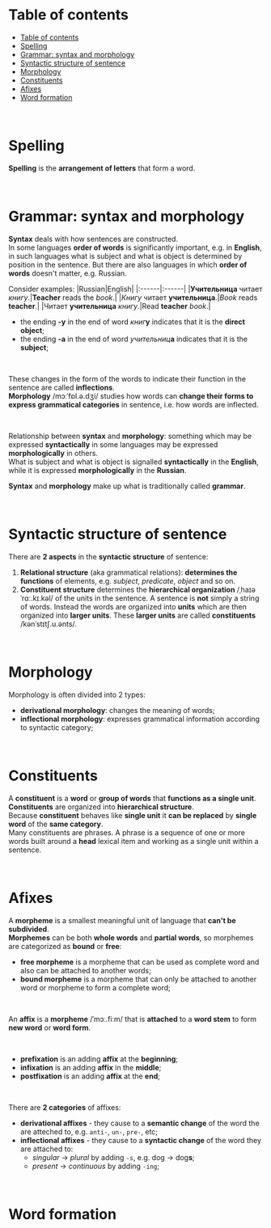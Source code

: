 # Table of contents
<!-- TOC -->
- [Table of contents](#table-of-contents)
- [Spelling](#spelling)
- [Grammar: syntax and morphology](#grammar-syntax-and-morphology)
- [Syntactic structure of sentence](#syntactic-structure-of-sentence)
- [Morphology](#morphology)
- [Constituents](#constituents)
- [Afixes](#afixes)
- [Word formation](#word-formation)
<!-- TOC -->

<br>

# Spelling
**Spelling** is the **arrangement of letters** that form a word.<br>

<br>

# Grammar: syntax and morphology
**Syntax** deals with how sentences are constructed.<br>
In some languages **order of words** is significantly important, e.g. in **English**, in such languages what is subject and what is object is determined by position in the sentence. But there are also languages in which **order of words** doesn't matter, e.g. Russian.<br>

Consider examples:
|Russian|English|
|:------|:------|
|**Учительница** читает *книгу*.|**Teacher** reads the *book*.|
|*Книгу* читает **учительница**.|*Book* reads **teacher**.|
|Читает **учительница** *книгу*.|Read **teacher** *book*.|

- the ending **-у** in the end of word *книг***у** indicates that it is the **direct object**;
- the ending **-а** in the end of word *учительниц***а** indicates that it is the **subject**;

<br>

These changes in the form of the words to indicate their function in the sentence are called **inflections**.<br>
**Morphology** /mɔːˈfɒl.ə.dʒi/ studies how words can **change their forms to express grammatical categories** in sentence, i.e. how words are inflected.<br>

<br>

Relationship between **syntax** and **morphology**: something which may be expressed **syntactically** in some languages may be expressed **morphologically** in others.<br>
What is subject and what is object is signalled **syntactically** in the **English**, while it is expressed **morphologically** in the **Russian**.<br>

**Syntax** and **morphology** make up what is traditionally called **grammar**.<br>

<br>

# Syntactic structure of sentence
There are **2 aspects** in the **syntactic structure** of sentence:
1. **Relational structure** (aka grammatical relations): **determines the functions** of elements, e.g. *subject*, *predicate*, *object* and so on.
2. **Constituent structure** determines the **hierarchical organization** /ˌhaɪəˈrɑː.kɪ.kəl/ of the units in the sentence. A sentence is **not** simply a string of words. Instead the words are organized into **units** which are then organized into **larger units**. These **larger units** are called **constituents** /kənˈstɪtʃ.u.ənts/.<br>

<br>

# Morphology
Morphology is often divided into 2 types:
- **derivational morphology**: changes the meaning of words;
- **inflectional morphology**: expresses grammatical information according to syntactic category;

<br>

# Constituents
A **constituent** is a **word** or **group of words** that **functions as a single unit**.<br>
**Constituents** are organized into **hierarchical structure**.<br>
Because **constituent** behaves like **single unit** it **can be replaced** by **single word** of the **same category**.<br>
Many constituents are phrases. A phrase is a sequence of one or more words built around a **head** lexical item and working as a single unit within a sentence.<br>

<br>

# Afixes
A **morpheme** is a smallest meaningful unit of language that **can't be subdivided**.<br>
**Morphemes** can be both **whole words** and **partial words**, so morphemes are categorized as **bound** or **free**:
- **free morpheme** is a morpheme that can be used as complete word and also can be attached to another words;
- **bound morpheme** is a morpheme that can only be attached to another word or morpheme to form a complete word;

<br>

An **affix** is a **morpheme** /ˈmɔː.fiːm/ that is **attached** to a **word stem** to form **new word** or **word form**.<br>

<br>

- **prefixation** is an adding **affix** at the **beginning**;
- **infixation** is an adding **affix** in the **middle**;
- **postfixation** is an adding **affix** at the **end**;

<br>

There are **2 categories** of affixes:
- **derivational affixes** - they cause to a **semantic change** of the word the are atteched to, e.g. `anti-`, `un-`, `pre-`, etc;
- **inflectional affixes** - they cause to a **syntactic change** of the word they are attached to:
  - *singular* -> *plural* by adding `-s`, e.g. dog -> dog**s**;
  - *present* -> *continuous* by adding `-ing`;

<br>

# Word formation
